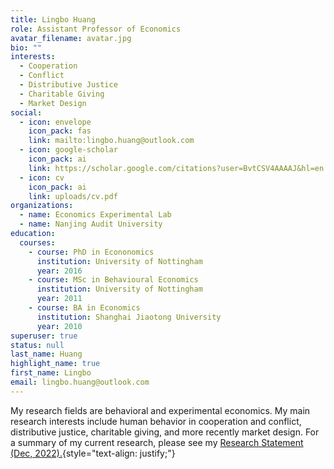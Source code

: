 ```yaml
---
title: Lingbo Huang
role: Assistant Professor of Economics
avatar_filename: avatar.jpg
bio: ""
interests:
  - Cooperation
  - Conflict
  - Distributive Justice
  - Charitable Giving
  - Market Design
social:
  - icon: envelope
    icon_pack: fas
    link: mailto:lingbo.huang@outlook.com
  - icon: google-scholar
    icon_pack: ai
    link: https://scholar.google.com/citations?user=BvtCSV4AAAAJ&hl=en
  - icon: cv
    icon_pack: ai
    link: uploads/cv.pdf
organizations:
  - name: Economics Experimental Lab
  - name: Nanjing Audit University
education:
  courses:
    - course: PhD in Econonomics
      institution: University of Nottingham
      year: 2016
    - course: MSc in Behavioural Economics
      institution: University of Nottingham
      year: 2011
    - course: BA in Economics
      institution: Shanghai Jiaotong University
      year: 2010
superuser: true
status: null
last_name: Huang
highlight_name: true
first_name: Lingbo
email: lingbo.huang@outlook.com
---
```

My research fields are behavioral and experimental economics. My main research interests include human behavior in cooperation and conflict, distributive justice, charitable giving, and more recently market design. For a summary of my current research, please see my [Research Statement (Dec, 2022).](uploads/ResearchStatement(Dec2022).pdf){style="text-align: justify;"}